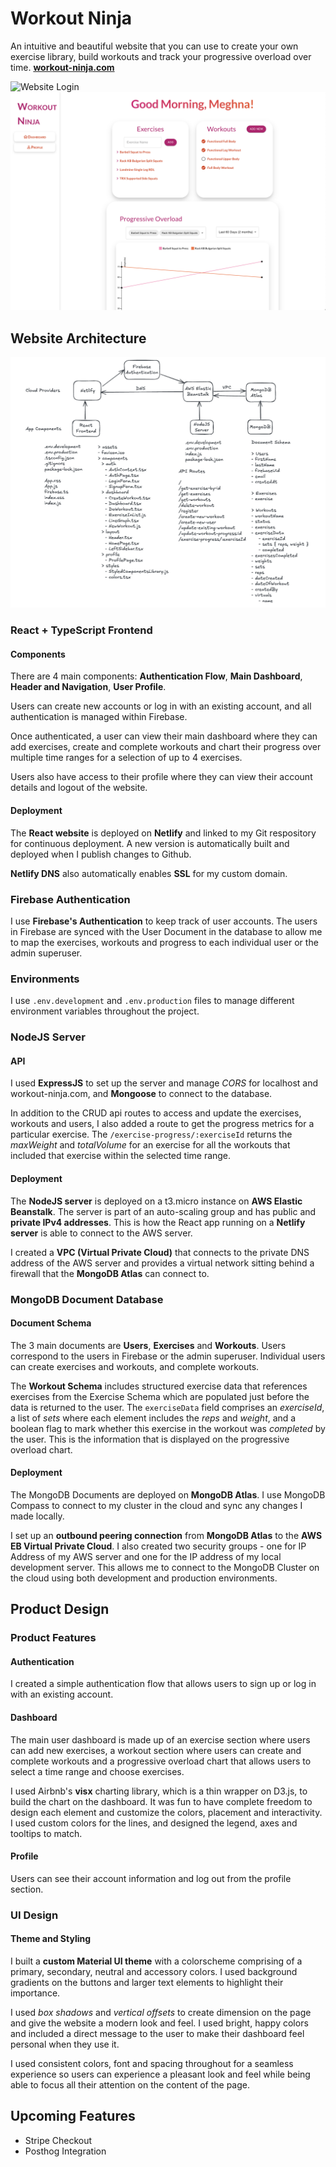 # Workout Ninja

An intuitive and beautiful website that you can use to create your own exercise library, build workouts and track your progressive overload over time. **[workout-ninja.com](workout-ninja.com)**

![Website Login](./workout-app-website/public/Login.png)![Website Dashboard](./workout-app-website/public/Dashboard.png)

## Website Architecture

![Frontend, Server and DB Architecture](./workout-app-website/public/ArchitectureDiagram.png)

### React + TypeScript Frontend

#### Components

There are 4 main components: **Authentication Flow**, **Main Dashboard**, **Header and Navigation**, **User Profile**.

Users can create new accounts or log in with an existing account, and all authentication is managed within Firebase.

Once authenticated, a user can view their main dashboard where they can add exercises, create and complete workouts and chart their progress over multiple time ranges for a selection of up to 4 exercises.

Users also have access to their profile where they can view their account details and logout of the website.

#### Deployment

The **React website** is deployed on **Netlify** and linked to my Git respository for continuous deployment. A new version is automatically built and deployed when I publish changes to Github.

**Netlify DNS** also automatically enables **SSL** for my custom domain.

### Firebase Authentication

I use **Firebase's Authentication** to keep track of user accounts. The users in Firebase are synced with the User Document in the database to allow me to map the exercises, workouts and progress to each individual user or the admin superuser.

### Environments

I use `.env.development` and `.env.production` files to manage different environment variables throughout the project.

### NodeJS Server

#### API

I used **ExpressJS** to set up the server and manage _CORS_ for localhost and workout-ninja.com, and **Mongoose** to connect to the database.

In addition to the CRUD api routes to access and update the exercises, workouts and users, I also added a route to get the progress metrics for a particular exercise. The `/exercise-progress/:exerciseId` returns the _maxWeight_ and _totalVolume_ for an exercise for all the workouts that included that exercise within the selected time range.

#### Deployment

The **NodeJS server** is deployed on a t3.micro instance on **AWS Elastic Beanstalk**. The server is part of an auto-scaling group and has public and **private IPv4 addresses**. This is how the React app running on a **Netlify server** is able to connect to the AWS server.

I created a **VPC (Virtual Private Cloud)** that connects to the private DNS address of the AWS server and provides a virtual network sitting behind a firewall that the **MongoDB Atlas** can connect to.

### MongoDB Document Database

#### Document Schema

The 3 main documents are **Users**, **Exercises** and **Workouts**. Users correspond to the users in Firebase or the admin superuser. Individual users can create exercises and workouts, and complete workouts.

The **Workout Schema** includes structured exercise data that references exercises from the Exercise Schema which are populated just before the data is returned to the user. The `exerciseData` field comprises an _exerciseId_, a list of _sets_ where each element includes the _reps_ and _weight_, and a boolean flag to mark whether this exercise in the workout was _completed_ by the user. This is the information that is displayed on the progressive overload chart.

#### Deployment

The MongoDB Documents are deployed on **MongoDB Atlas**. I use MongoDB Compass to connect to my cluster in the cloud and sync any changes I made locally.

I set up an **outbound peering connection** from **MongoDB Atlas** to the **AWS EB Virtual Private Cloud**. I also created two security groups - one for IP Address of my AWS server and one for the IP address of my local development server. This allows me to connect to the MongoDB Cluster on the cloud using both development and production environments.

## Product Design

### Product Features

#### Authentication

I created a simple authentication flow that allows users to sign up or log in with an existing account.

#### Dashboard

The main user dashboard is made up of an exercise section where users can add new exercises, a workout section where users can create and complete workouts and a progressive overload chart that allows users to select a time range and choose exercises.

I used Airbnb's **visx** charting library, which is a thin wrapper on D3.js, to build the chart on the dashboard. It was fun to have complete freedom to design each element and customize the colors, placement and interactivity. I used custom colors for the lines, and designed the legend, axes and tooltips to match.

#### Profile

Users can see their account information and log out from the profile section.

### UI Design

#### Theme and Styling

I built a **custom Material UI theme** with a colorscheme comprising of a primary, secondary, neutral and accessory colors. I used background gradients on the buttons and larger text elements to highlight their importance.

I used _box shadows_ and _vertical offsets_ to create dimension on the page and give the website a modern look and feel. I used bright, happy colors and included a direct message to the user to make their dashboard feel personal when they use it.

I used consistent colors, font and spacing throughout for a seamless experience so users can experience a pleasant look and feel while being able to focus all their attention on the content of the page.

## Upcoming Features

- Stripe Checkout
- Posthog Integration
